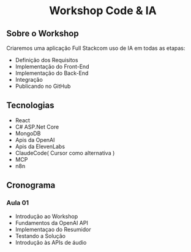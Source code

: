 <div align="center"><h1>Workshop Code & IA</h1></div>


## Sobre o Workshop
Criaremos uma aplicação Full Stackcom uso de IA em todas as etapas:
* Definição dos Requisitos
* Implementação do Front-End
* Implementação do Back-End
* Integração
* Publicando no GitHub

## Tecnologias   
* React
* C# ASP.Net Core
* MongoDB
* Apis da OpenAI
* Apis da ElevenLabs
* ClaudeCode( Cursor como alternativa )
* MCP
* n8n

## Cronograma
### Aula 01
  * Introdução ao Workshop
  * Fundamentos da OpenAI API
  * Implementaçao do Resumidor
  * Testando a Solução
  * Introdução às APIs de áudio
